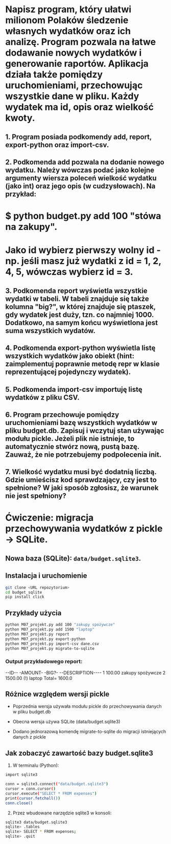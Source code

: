 # Napisz program, który ułatwi milionom Polaków śledzenie własnych wydatków oraz ich analizę. Program pozwala na łatwe dodawanie nowych wydatków i generowanie raportów. Aplikacja działa także pomiędzy uruchomieniami, przechowując wszystkie dane w pliku. Każdy wydatek ma id, opis oraz wielkość kwoty.

## 1. Program posiada podkomendy add, report, export-python oraz import-csv. 

## 2. Podkomenda add pozwala na dodanie nowego wydatku. Należy wówczas podać jako kolejne argumenty wiersza poleceń wielkość wydatku (jako int) oraz jego opis (w cudzysłowach). Na przykład:
# $ python budget.py add 100 "stówa na zakupy". 
# Jako id wybierz pierwszy wolny id - np. jeśli masz już wydatki z id = 1, 2, 4, 5, wówczas wybierz id = 3.

## 3. Podkomenda report wyświetla wszystkie wydatki w tabeli. W tabeli znajduje się także kolumna "big?", w której znajduje się ptaszek, gdy wydatek jest duży, tzn. co najmniej 1000. Dodatkowo, na samym końcu wyświetlona jest suma wszystkich wydatów.

## 4. Podkomenda export-python wyświetla listę wszystkich wydatków jako obiekt (hint: zaimplementuj poprawnie metodę __repr__ w klasie reprezentującej pojedynczy wydatek).

## 5. Podkomenda import-csv importuję listę wydatków z pliku CSV.

## 6. Program przechowuje pomiędzy uruchomieniami bazę wszystkich wydatków w pliku budget.db. Zapisuj i wczytuj stan używając modułu pickle. Jeżeli plik nie istnieje, to automatycznie stwórz nową, pustą bazę. Zauważ, że nie potrzebujemy podpolecenia init.

## 7. Wielkość wydatku musi być dodatnią liczbą. Gdzie umieścisz kod sprawdzający, czy jest to spełnione? W jaki sposób zgłosisz, że warunek nie jest spełniony?


# Ćwiczenie: migracja przechowywania wydatków z pickle -> SQLite.


## Nowa baza (SQLite): `data/budget.sqlite3`.

## Instalacja i uruchomienie
```bash
git clone <URL repozytorium>
cd budget_sqlite
pip install click
```

## Przykłady użycia
```bash
python M07_projekt.py add 100 "zakupy spożywcze"
python M07_projekt.py add 1500 "laptop"
python M07_projekt.py report
python M07_projekt.py export-python
python M07_projekt.py import-csv dane.csv
python M07_projekt.py migrate-to-sqlite
```

### Output przykładowego report:

--ID-- -AMOUNT- -BIG?- --DESCRIPTION----
   1     100.00        zakupy spożywcze
   2    1500.00  (!)   laptop
Total= 1600.0

## Różnice względem wersji pickle
- Poprzednia wersja używała modułu pickle do przechowywania danych w pliku budget.db

- Obecna wersja używa SQLite (data/budget.sqlite3)

- Dodano jednorazową komendę migrate-to-sqlite do migracji istniejących danych z pickle

## Jak zobaczyć zawartość bazy budget.sqlite3

1. W terminalu (Python):
```bash
import sqlite3

conn = sqlite3.connect("data/budget.sqlite3")
cursor = conn.cursor()
cursor.execute("SELECT * FROM expenses")
print(cursor.fetchall())
conn.close()
```

2. Przez wbudowane narzędzie sqlite3 w konsoli:
```bash
sqlite3 data/budget.sqlite3
sqlite> .tables
sqlite> SELECT * FROM expenses;
sqlite> .quit
```